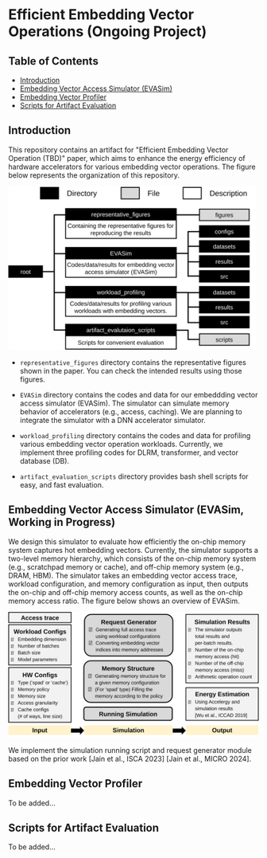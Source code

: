 # Efficient Embedding Vector Operations (Ongoing Project)

## Table of Contents
- [Introduction](#introduction)
- [Embedding Vector Access Simulator (EVASim)](#embedding-vector-access-simulator-evasim-working-in-progress)
- [Embedding Vector Profiler](#embedding-vector-profiler)
- [Scripts for Artifact Evaluation](#scripts-for-artifact-evaluation)

## Introduction
This repository contains an artifact for "Efficient Embedding Vector Operation (TBD)" paper, which aims to enhance the energy efficiency of hardware accelerators for various embedding vector operations.
The figure below represents the organization of this repository.

<img src="github_figures/github_tree.svg" width="500"/>

- `representative_figures` directory contains the representative figures shown in the paper. You can check the intended results using those figures.

- `EVASim` directory contains the codes and data for our embeddding vector access simulator (EVASim). The simulator can simulate memory behavior of accelerators (e.g., access, caching). We are planning to integrate the simulator with a DNN accelerator simulator.

- `workload_profiling` directory contains the codes and data for profiling various embedding vector operation workloads. Currently, we implement three profiling codes for DLRM, transformer, and vector database (DB).

- `artifact_evaluation_scripts` directory provides bash shell scripts for easy, and fast evaluation.


## Embedding Vector Access Simulator (EVASim, Working in Progress)
We design this simulator to evaluate how efficiently the on-chip memory system captures hot embedding vectors.
Currently, the simulator supports a two-level memory hierarchy, which consists of the on-chip memory system (e.g., scratchpad memory or cache), and off-chip memory system (e.g., DRAM, HBM).
The simulator takes an embedding vector access trace, workload configuration, and memory configuration as input, then outputs the on-chip and off-chip memory access counts, as well as the on-chip memory access ratio.
The figure below shows an overview of EVASim.

<img src="github_figures/sim_overview.svg" width="700"/>

We implement the simulation running script and request generator module based on the prior work [Jain et al., ISCA 2023] [Jain et al., MICRO 2024].


## Embedding Vector Profiler
To be added...


## Scripts for Artifact Evaluation
To be added...

